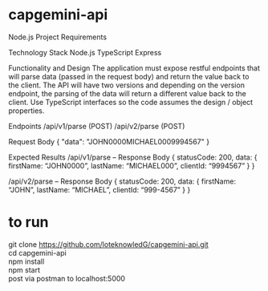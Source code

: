 # capgemini-api
Node.js Project Requirements

Technology Stack
Node.js
TypeScript
Express

Functionality and Design
The application must expose restful endpoints that will parse data (passed in the request body) and return the value back to the client. The API will have two versions and depending on the version endpoint, the parsing of the data will return a different value back to the client. Use TypeScript interfaces so the code assumes the design / object properties.

Endpoints
/api/v1/parse (POST)
/api/v2/parse (POST)

Request Body
{
    "data": "JOHN0000MICHAEL0009994567"
}

Expected Results
/api/v1/parse – Response Body
{
    statusCode: 200,
    data:  {
        firstName: “JOHN0000”,
        lastName: “MICHAEL000”,
        clientId: “9994567”
    }
}


/api/v2/parse – Response Body
{
    statusCode: 200,
    data:  {
        firstName: “JOHN”,
        lastName: “MICHAEL”,
        clientId: “999-4567”
    }
}



# to run  
git clone https://github.com/loteknowledG/capgemini-api.git  
cd capgemini-api  
npm install  
npm start  
post via postman to localhost:5000  
